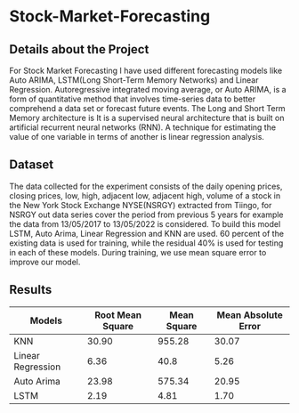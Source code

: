 # Stock-Market-Forecasting
## Details about the Project
For Stock Market Forecasting I have used different forecasting models like Auto ARIMA, LSTM(Long Short-Term Memory Networks) and Linear Regression. Autoregressive integrated moving average, or Auto 
ARIMA, is a form of quantitative method that involves time-series data to better comprehend a data set or forecast future events. The Long and Short Term Memory architecture is It is a 
supervised neural architecture that is built on artificial recurrent neural networks (RNN). A technique for estimating the value of one variable in terms of another is linear regression 
analysis.
## Dataset
The data collected for the experiment consists of the daily opening prices, closing prices, low, high, adjacent low, adjacent high, volume of a stock in the New York Stock Exchange 
NYSE(NSRGY) extracted from Tiingo, for NSRGY out data series cover the period from previous 5 years for example the data from 13/05/2017 to 13/05/2022 is considered. To build this 
model LSTM, Auto Arima, Linear Regression and KNN are used. 60 percent of the existing data is used for training, while the residual 40% is used for testing in each of these models. During 
training, we use mean square error to improve our model.
## Results
| Models | Root Mean Square | Mean Square | Mean Absolute Error | 
|--------|------------------|-------------|---------------------|
| KNN    | 30.90 | 955.28 | 30.07 | 
|Linear Regression  | 6.36 | 40.8 | 5.26|
| Auto Arima | 23.98 | 575.34 |  20.95 |
| LSTM | 2.19 | 4.81 | 1.70|
